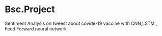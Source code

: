 # Bsc.Project
Sentiment Analysis on tweest about covide-19 vaccine with CNN,LSTM , Feed Forward neural network
